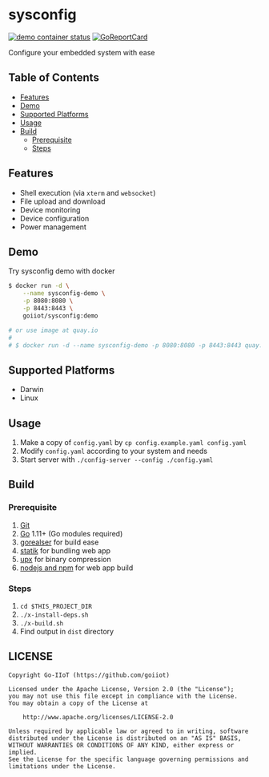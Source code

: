 # sysconfig

[![demo container status](https://quay.io/repository/goiiot/sysconfig/status)](https://quay.io/repository/goiiot/sysconfig)
 [![GoReportCard](https://goreportcard.com/badge/goiiot/sysconfig)](https://goreportcard.com/report/github.com/goiiot/sysconfig)

Configure your embedded system with ease

## Table of Contents

- [Features](#features)
- [Demo](#demo)
- [Supported Platforms](#supported-platforms)
- [Usage](#usage)
- [Build](#build)
    - [Prerequisite](#prerequisite)
    - [Steps](#steps)

## Features

- Shell execution (via `xterm` and `websocket`)
- File upload and download
- Device monitoring
- Device configuration
- Power management

## Demo

Try sysconfig demo with docker

```bash
$ docker run -d \
    --name sysconfig-demo \
    -p 8080:8080 \
    -p 8443:8443 \
    goiiot/sysconfig:demo

# or use image at quay.io
#
# $ docker run -d --name sysconfig-demo -p 8080:8080 -p 8443:8443 quay.io/goiiot/sysconfig:latest
```

## Supported Platforms

- Darwin
- Linux

## Usage

1. Make a copy of `config.yaml` by `cp config.example.yaml config.yaml`
2. Modify `config.yaml` according to your system and needs
3. Start server with `./config-server --config ./config.yaml`

## Build

### Prerequisite

1. [Git](https://git-scm.com/)
2. [Go](https://golang.org/) 1.11+ (Go modules required)
3. [gorealser](https://goreleaser.com) for build ease
4. [statik](https://github.com/rakyll/statik) for bundling web app
5. [upx](https://github.com/upx/upx) for binary compression
6. [nodejs and npm](https://nodejs.org) for web app build

### Steps

1. `cd $THIS_PROJECT_DIR`
2. `./x-install-deps.sh`
3. `./x-build.sh`
4. Find output in `dist` directory

## LICENSE

```text
Copyright Go-IIoT (https://github.com/goiiot)

Licensed under the Apache License, Version 2.0 (the "License");
you may not use this file except in compliance with the License.
You may obtain a copy of the License at

    http://www.apache.org/licenses/LICENSE-2.0

Unless required by applicable law or agreed to in writing, software
distributed under the License is distributed on an "AS IS" BASIS,
WITHOUT WARRANTIES OR CONDITIONS OF ANY KIND, either express or implied.
See the License for the specific language governing permissions and
limitations under the License.
```